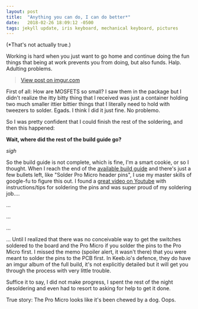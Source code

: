 ```yaml
---
layout: post
title:  "Anything you can do, I can do better*"
date:   2018-02-26 18:09:12 -0500
tags: jekyll update, iris keyboard, mechanical keyboard, pictures
---
```


(*That's not actually true.)

Working is hard when you just want to go home and continue doing the fun things that being at work prevents you from doing, but also funds. Halp. Adulting problems.

<blockquote class="imgur-embed-pub" lang="en" data-id="a/BkNQ6"><a href="//imgur.com/a/BkNQ6">View post on imgur.com</a></blockquote><script async src="//s.imgur.com/min/embed.js" charset="utf-8"></script>

First of all: How are MOSFETS so small? I saw them in the package but I didn't realize the itty bitty thing that I received was just a container holding two much smaller ittier bittier things that I literally need to hold with tweezers to solder. Egads. I think I did it just fine. No problemo.

So I was pretty confident that I could finish the rest of the soldering, and then this happened:

**Wait, where did the rest of the build guide go?**

_sigh_

So the build guide is not complete, which is fine, I'm a smart cookie, or so I thought. When I reach the end of the [available build guide](https://docs.keeb.io/iris-build-guide.html) and there's just a few bullets left, like "Solder Pro Micro header pins", I use my master skills of google-fu to figure this out. I found a [great video on Youtube](https://www.youtube.com/watch?v=37mW1i_oEpA) with instructions/tips for soldering the pins and was super proud of my soldering job....

...

...

...

... Until I realized that there was no conceivable way to get the switches soldered to the board and the Pro Micro if you solder the pins to the Pro Micro first. I missed the memo (spoiler alert, it wasn't there) that you were meant to solder the pins to the PCB first. In Keeb.io's defence, they do have an imgur album of the full build, it's not explicitly detailed but it will get you through the process with very little trouble.

Suffice it to say, I did not make progress, I spent the rest of the night desoldering and even had to resort to asking for help to get it done. 

True story: The Pro Micro looks like it's been chewed by a dog. Oops.